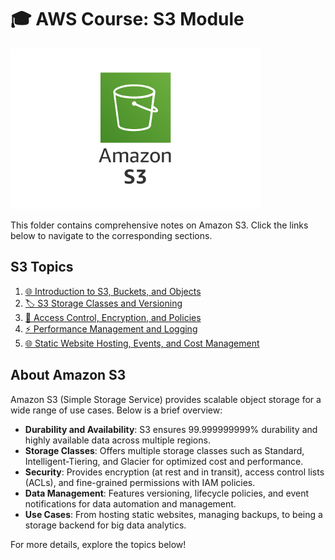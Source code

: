 # 🎓 AWS Course: S3 Module

![S3 Overview](S3/s3.png)

This folder contains comprehensive notes on Amazon S3. Click the links below to navigate to the corresponding sections.

## S3 Topics
1. [🌐 Introduction to S3, Buckets, and Objects](s3/01-introduction-buckets-and-objects.md)
2. [🏷️ S3 Storage Classes and Versioning](s3/02-storage-classes-and-versioning.md)
3. [🔐 Access Control, Encryption, and Policies](s3/03-access-control-encryption-and-policies.md)
4. [⚡ Performance Management and Logging](s3/04-performance-management-and-logging.md)
5. [🌐 Static Website Hosting, Events, and Cost Management](s3/05-static-website-hosting-events-and-cost-management.md)

## About Amazon S3

Amazon S3 (Simple Storage Service) provides scalable object storage for a wide range of use cases. Below is a brief overview:

- **Durability and Availability**: S3 ensures 99.999999999% durability and highly available data across multiple regions.
- **Storage Classes**: Offers multiple storage classes such as Standard, Intelligent-Tiering, and Glacier for optimized cost and performance.
- **Security**: Provides encryption (at rest and in transit), access control lists (ACLs), and fine-grained permissions with IAM policies.
- **Data Management**: Features versioning, lifecycle policies, and event notifications for data automation and management.
- **Use Cases**: From hosting static websites, managing backups, to being a storage backend for big data analytics.
  
For more details, explore the topics below!

